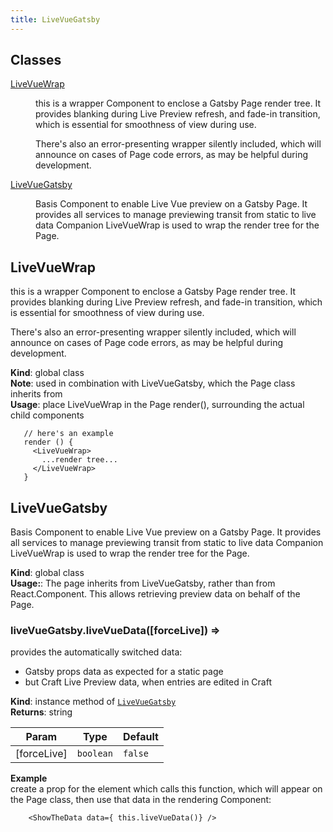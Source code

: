 ```yaml
---
title: LiveVueGatsby
---
```

## Classes

<dl>
<dt><a href="#LiveVueWrap">LiveVueWrap</a></dt>
<dd><p>this is a wrapper Component to enclose a Gatsby Page render tree.
It provides blanking during Live Preview refresh, and fade-in transition,
which is essential for smoothness of view during use.</p>
<p>There&#39;s also an error-presenting wrapper silently included, which will
announce on cases of Page code errors, as may be helpful during development.</p>
</dd>
<dt><a href="#LiveVueGatsby">LiveVueGatsby</a></dt>
<dd><p>Basis Component to enable Live Vue preview on a Gatsby Page.
It provides all services to manage previewing transit from static to live data
Companion LiveVueWrap is used to wrap the render tree for the Page.</p>
</dd>
</dl>

<a name="LiveVueWrap"></a>

## LiveVueWrap
this is a wrapper Component to enclose a Gatsby Page render tree.
It provides blanking during Live Preview refresh, and fade-in transition,
which is essential for smoothness of view during use.

There's also an error-presenting wrapper silently included, which will
announce on cases of Page code errors, as may be helpful during development.

**Kind**: global class  
**Note**: used in combination with LiveVueGatsby, which the Page class inherits from  
**Usage**: place LiveVueWrap in the Page render(), surrounding the actual child components

```
   // here's an example
   render () {
     <LiveVueWrap>
       ...render tree...
     </LiveVueWrap>
   }
   ```  
<a name="LiveVueGatsby"></a>

## LiveVueGatsby
Basis Component to enable Live Vue preview on a Gatsby Page.
It provides all services to manage previewing transit from static to live data
Companion LiveVueWrap is used to wrap the render tree for the Page.

**Kind**: global class  
**Usage:**: The page inherits from LiveVueGatsby, rather than from React.Component.
This allows retrieving preview data on behalf of the Page.  
<a name="LiveVueGatsby+liveVueData"></a>

### liveVueGatsby.liveVueData([forceLive]) ⇒
provides the automatically switched data:
 - Gatsby props data as expected for a static page
 - but Craft Live Preview data, when entries are edited in Craft

**Kind**: instance method of [<code>LiveVueGatsby</code>](#LiveVueGatsby)  
**Returns**: string  

| Param | Type | Default |
| --- | --- | --- |
| [forceLive] | <code>boolean</code> | <code>false</code> | 

**Example**  
create a prop for the element which calls this function, which
will appear on the Page class, then use that data in the rendering Component:
```
    <ShowTheData data={ this.liveVueData()} />
```
